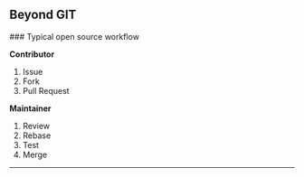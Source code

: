 ## Beyond GIT
### Typical open source workflow

**Contributor**

1. Issue
1. Fork
1. Pull Request

**Maintainer**
1. Review
1. Rebase
1. Test
1. Merge

---

